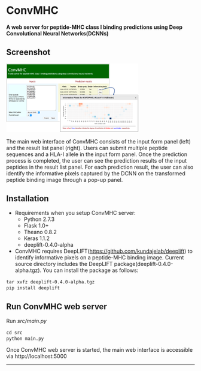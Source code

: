# ConvMHC
<b>A web server for peptide-MHC class I binding predictions using Deep Convolutional Neural Networks(DCNNs)</b>
## Screenshot
<img src="main.png" width="70%">
<p>
The main web interface of ConvMHC consists of the input form panel (left) and the result list panel (right).
Users can submit multiple peptide sequences and a HLA-I allele in the input form panel.
Once the prediction process is completed, the user can see the prediction results of the input peptides in the result list panel.
For each prediction result, the user can also identify the informative pixels captured by the DCNN on the transformed peptide binding image through a pop-up panel.
</p>

## Installation
- Requirements when you setup ConvMHC server:
    - Python 2.7.3
    - Flask 1.0+
    - Theano 0.8.2
    - Keras 1.1.2
    - deeplift-0.4.0-alpha
- ConvMHC requires DeepLIFT(https://github.com/kundajelab/deeplift) to identify informative pixels on a peptide-MHC binding image. 
Current source directory includes the DeepLIFT package(deeplift-0.4.0-alpha.tgz). You can install the package as follows:
```commandline
tar xvfz deeplift-0.4.0-alpha.tgz
pip install deeplift
```
## Run ConvMHC web server
Run _src/main.py_
```commandline
cd src
python main.py
```
Once ConvMHC web server is started, the main web interface is accessible via http://localhost:5000

<hr>